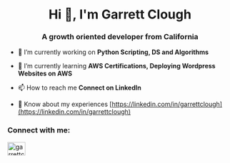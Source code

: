 <h1 align="center">Hi 👋, I'm Garrett Clough</h1>
<h3 align="center">A growth oriented developer from California</h3>

- 🔭 I’m currently working on **Python Scripting, DS and Algorithms**

- 🌱 I’m currently learning **AWS Certifications, Deploying Wordpress Websites on AWS**

- 📫 How to reach me **Connect on LinkedIn**

- 📄 Know about my experiences [https://linkedin.com/in/garrettclough](https://linkedin.com/in/garrettclough)

<h3 align="left">Connect with me:</h3>
<p align="left">
<a href="https://linkedin.com/in/garrettclough" target="blank"><img align="center" src="https://raw.githubusercontent.com/rahuldkjain/github-profile-readme-generator/master/src/images/icons/Social/linked-in-alt.svg" alt="garrettclough" height="30" width="40" /></a>
</p>
